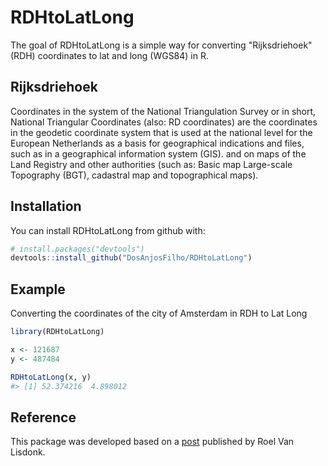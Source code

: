 
<!-- README.md is generated from README.Rmd. Please edit that file -->
RDHtoLatLong
============

The goal of RDHtoLatLong is a simple way for converting "Rijksdriehoek" (RDH) coordinates to lat and long (WGS84) in R.

Rijksdriehoek
-------------

Coordinates in the system of the National Triangulation Survey or in short, National Triangular Coordinates (also: RD coordinates) are the coordinates in the geodetic coordinate system that is used at the national level for the European Netherlands as a basis for geographical indications and files, such as in a geographical information system (GIS). and on maps of the Land Registry and other authorities (such as: Basic map Large-scale Topography (BGT), cadastral map and topographical maps).

Installation
------------

You can install RDHtoLatLong from github with:

``` r
# install.packages("devtools")
devtools::install_github("DosAnjosFilho/RDHtoLatLong")
```

Example
-------

Converting the coordinates of the city of Amsterdam in RDH to Lat Long

``` r
library(RDHtoLatLong)

x <- 121687
y <- 487484

RDHtoLatLong(x, y)
#> [1] 52.374216  4.898012
```

Reference
---------

This package was developed based on a [post](https://www.roelvanlisdonk.nl/2012/11/21/simple-way-for-converting-rijksdriehoek-coordinates-to-lat-and-long-wgs84-in-c/) published by Roel Van Lisdonk.

